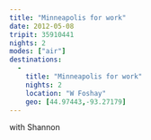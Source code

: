 ```yaml
---
title: "Minneapolis for work"
date: 2012-05-08
tripit: 35910441
nights: 2
modes: ["air"]
destinations:
  -
    title: "Minneapolis for work"
    nights: 2
    location: "W Foshay"
    geo: [44.97443,-93.27179]
---
```


with Shannon
